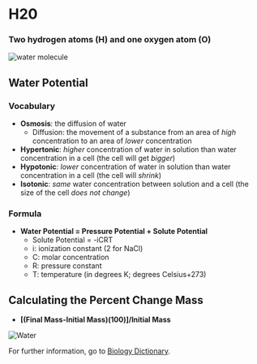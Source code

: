 # H20
### **Two** hydrogen atoms (H) and **one** oxygen atom (O)
![water molecule](https://upload.wikimedia.org/wikipedia/commons/3/3e/H2O_%28water_molecule%29.jpg)

## Water Potential
### Vocabulary
- **Osmosis**: the diffusion of water
  * Diffusion: the movement of a substance from an area of _high_ concentration to an area of _lower_ concentration
- **Hypertonic**: _higher_ concentration of water in solution than water concentration in a cell (the cell will get _bigger_)
- **Hypotonic**: _lower_ concentration of water in solution than water concentration in a cell (the cell will _shrink_)
- **Isotonic**: _same_ water concentration between solution and a cell (the size of the cell _does not change_)

### Formula
- **Water Potential = Pressure Potential + Solute Potential**
  * Solute Potential = -iCRT
  * i: ionization constant (2 for NaCl)
  * C: molar concentration
  * R: pressure constant
  * T: temperature (in degrees K; degrees Celsius+273)

## Calculating the Percent Change Mass
- **[(Final Mass-Initial Mass)(100)]/Initial Mass**


![Water](https://images.all-free-download.com/images/graphicwebp/water_natural_water_drop_of_water_213788.webp)

For further information, go to [Biology Dictionary](https://biologydictionary.net/water-potential/).
